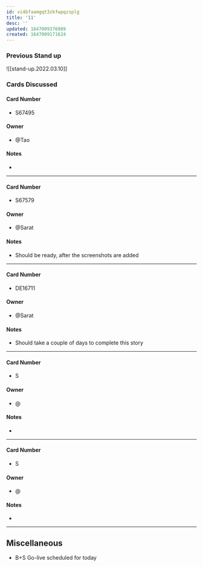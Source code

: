```yaml
---
id: vi4bfaamgqt3zkfwpqzsplg
title: '11'
desc: ''
updated: 1647009376989
created: 1647009171624
---
```


### Previous Stand up
![[stand-up.2022.03.10]]

### Cards Discussed
#### Card Number
- S67495
#### Owner
- @Tao 
#### Notes
- 
---
#### Card Number
- S67579
#### Owner
- @Sarat 
#### Notes
- Should be ready, after the screenshots are added
---
#### Card Number
- DE16711
#### Owner
- @Sarat 
#### Notes
- Should take a couple of days to complete this story 
---
#### Card Number
- S
#### Owner
- @ 
#### Notes
-
---
#### Card Number
- S
#### Owner
- @ 
#### Notes
-
---
## Miscellaneous
- B+S Go-live scheduled for today 
